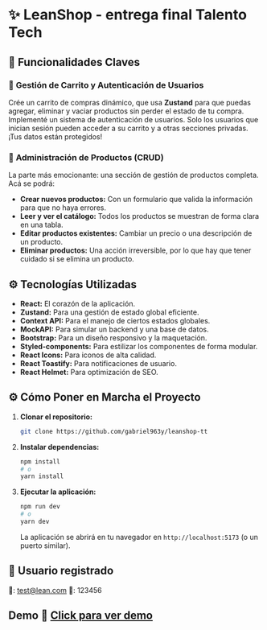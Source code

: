 #  ✨ LeanShop - entrega final Talento Tech

## 🚀 Funcionalidades Claves
### 🛒 **Gestión de Carrito y Autenticación de Usuarios**
Crée un carrito de compras dinámico, que usa **Zustand** para que puedas agregar, eliminar y vaciar productos sin perder el estado de tu compra. Implementé un sistema de autenticación de usuarios. Solo los usuarios que inician sesión pueden acceder a su carrito y a otras secciones privadas. ¡Tus datos están protegidos!
### 📝 **Administración de Productos (CRUD)**
La parte más emocionante: una sección de gestión de productos completa. Acá se podrá:
* **Crear nuevos productos:** Con un formulario que valida la información para que no haya errores.
* **Leer y ver el catálogo:** Todos los productos se muestran de forma clara en una tabla.
* **Editar productos existentes:** Cambiar un precio o una descripción de un producto.
* **Eliminar productos:** Una acción irreversible, por lo que hay que tener cuidado si se elimina un producto.

## ⚙️ Tecnologías Utilizadas
* **React:** El corazón de la aplicación.
* **Zustand:** Para una gestión de estado global eficiente.
* **Context API:** Para el manejo de ciertos estados globales.
* **MockAPI:** Para simular un backend y una base de datos.
* **Bootstrap:** Para un diseño responsivo y la maquetación.
* **Styled-components:** Para estilizar los componentes de forma modular.
* **React Icons:** Para iconos de alta calidad.
* **React Toastify:** Para notificaciones de usuario.
* **React Helmet:** Para optimización de SEO.
 
## ⚙️ Cómo Poner en Marcha el Proyecto
1.  **Clonar el repositorio:**
    ```bash
    git clone https://github.com/gabriel963y/leanshop-tt
    ```
2.  **Instalar dependencias:**
    ```bash
    npm install
    # o
    yarn install
    ```
3.  **Ejecutar la aplicación:**
    ```bash
    npm run dev
    # o
    yarn dev
    ```
    La aplicación se abrirá en tu navegador en `http://localhost:5173` (o un puerto similar).

## 👤 Usuario registrado
📧: test@lean.com
🔑: 123456



## Demo 📍 [Click para ver demo](https://leanshop-tt.vercel.app/)

